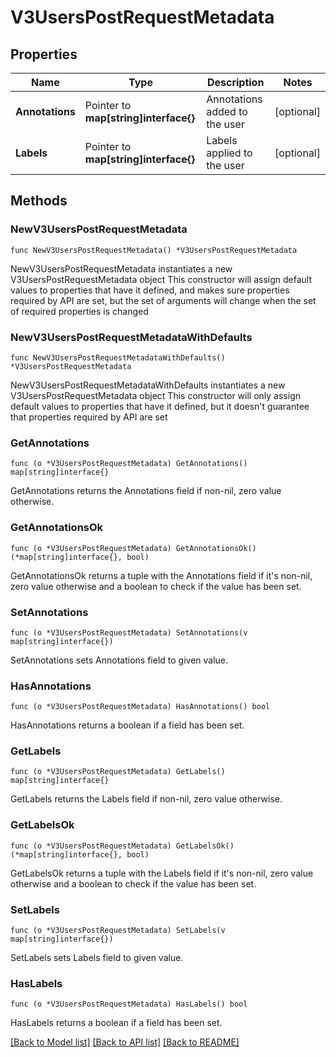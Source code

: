 # V3UsersPostRequestMetadata

## Properties

Name | Type | Description | Notes
------------ | ------------- | ------------- | -------------
**Annotations** | Pointer to **map[string]interface{}** | Annotations added to the user | [optional] 
**Labels** | Pointer to **map[string]interface{}** | Labels applied to the user | [optional] 

## Methods

### NewV3UsersPostRequestMetadata

`func NewV3UsersPostRequestMetadata() *V3UsersPostRequestMetadata`

NewV3UsersPostRequestMetadata instantiates a new V3UsersPostRequestMetadata object
This constructor will assign default values to properties that have it defined,
and makes sure properties required by API are set, but the set of arguments
will change when the set of required properties is changed

### NewV3UsersPostRequestMetadataWithDefaults

`func NewV3UsersPostRequestMetadataWithDefaults() *V3UsersPostRequestMetadata`

NewV3UsersPostRequestMetadataWithDefaults instantiates a new V3UsersPostRequestMetadata object
This constructor will only assign default values to properties that have it defined,
but it doesn't guarantee that properties required by API are set

### GetAnnotations

`func (o *V3UsersPostRequestMetadata) GetAnnotations() map[string]interface{}`

GetAnnotations returns the Annotations field if non-nil, zero value otherwise.

### GetAnnotationsOk

`func (o *V3UsersPostRequestMetadata) GetAnnotationsOk() (*map[string]interface{}, bool)`

GetAnnotationsOk returns a tuple with the Annotations field if it's non-nil, zero value otherwise
and a boolean to check if the value has been set.

### SetAnnotations

`func (o *V3UsersPostRequestMetadata) SetAnnotations(v map[string]interface{})`

SetAnnotations sets Annotations field to given value.

### HasAnnotations

`func (o *V3UsersPostRequestMetadata) HasAnnotations() bool`

HasAnnotations returns a boolean if a field has been set.

### GetLabels

`func (o *V3UsersPostRequestMetadata) GetLabels() map[string]interface{}`

GetLabels returns the Labels field if non-nil, zero value otherwise.

### GetLabelsOk

`func (o *V3UsersPostRequestMetadata) GetLabelsOk() (*map[string]interface{}, bool)`

GetLabelsOk returns a tuple with the Labels field if it's non-nil, zero value otherwise
and a boolean to check if the value has been set.

### SetLabels

`func (o *V3UsersPostRequestMetadata) SetLabels(v map[string]interface{})`

SetLabels sets Labels field to given value.

### HasLabels

`func (o *V3UsersPostRequestMetadata) HasLabels() bool`

HasLabels returns a boolean if a field has been set.


[[Back to Model list]](../README.md#documentation-for-models) [[Back to API list]](../README.md#documentation-for-api-endpoints) [[Back to README]](../README.md)


